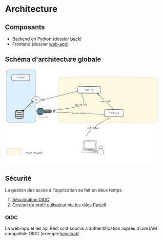 # Architecture


## Composants

* Backend en Python (dossier [back](../back/README.md))
* Frontend (dossier [web-app](../web-app/README.md))


## Schéma d'architecture globale

<img src="./img/architecture.png" width="800">


## Sécurité

La gestion des accès à l'application se fait en deux temps.

1. [Sécurisation OIDC](#oidc)
2. [Gestion du profil utilisateur via les rôles Pastell](#gestion-du-profil-utilisateur)

### OIDC
La web-app et les api Rest sont soumis à authentification auprès d'une IAM compatible OIDC (exemple [keycloak](https://www.keycloak.org/))
